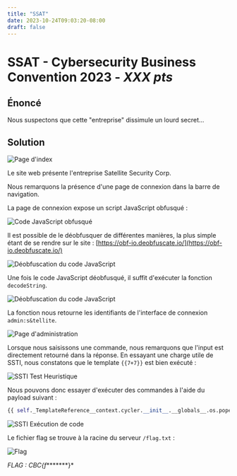 ```yaml
---
title: "SSAT"
date: 2023-10-24T09:03:20-08:00
draft: false
---
```


# SSAT - Cybersecurity Business Convention 2023 - *XXX pts*

## Énoncé

Nous suspectons que cette "entreprise" dissimule un lourd secret...

## Solution

![Page d'index](/images/005/01.png)

Le site web présente l'entreprise Satellite Security Corp.

Nous remarquons la présence d'une page de connexion dans la barre de navigation.

La page de connexion expose un script JavaScript obfusqué :

![Code JavaScript obfusqué](/images/005/02.png)

Il est possible de le déobfusquer de différentes manières, la plus simple étant de se rendre sur le site : [https://obf-io.deobfuscate.io/](https://obf-io.deobfuscate.io/)


![Déobfuscation du code JavaScript](/images/005/03.png)

Une fois le code JavaScript déobfusqué, il suffit d'exécuter la fonction `decodeString`.

![Déobfuscation du code JavaScript](/images/005/04.png)

La fonction nous retourne les identifiants de l'interface de connexion `admin:s&tellite`.

![Page d'administration](/images/005/05.png)

Lorsque nous saisissons une commande, nous remarquons que l'input est directement retourné dans la réponse. En essayant une charge utile de SSTI, nous constatons que le template `{{7+7}}` est bien exécuté :

![SSTI Test Heuristique](/images/005/06.png)

Nous pouvons donc essayer d'exécuter des commandes à l'aide du payload suivant :
```python
{{ self._TemplateReference__context.cycler.__init__.__globals__.os.popen('id').read() }}
```

![SSTI Exécution de code](/images/005/07.png)

Le fichier flag se trouve à la racine du serveur `/flag.txt` :

![Flag](/images/005/08.png)

*FLAG : CBC{f********}*